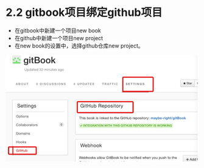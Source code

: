 # 2.2 gitbook项目绑定github项目
- 在gitbook中新建一个项目new book
- 在github中新建一个项目new project
- 在new book的设置中，选择github仓库new project。

![nwe book to new project](./img/gitbook-github.png)
